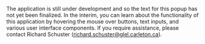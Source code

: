 The application is still under development and so the text for this popup has not yet been finalized. In the interim, you can learn about the functionality of this application by hovering the mouse over buttons, text inputs, and various user interface components. If you require assistance, please contact Richard Schuster (richard.schuster@glel.carleton.ca).
